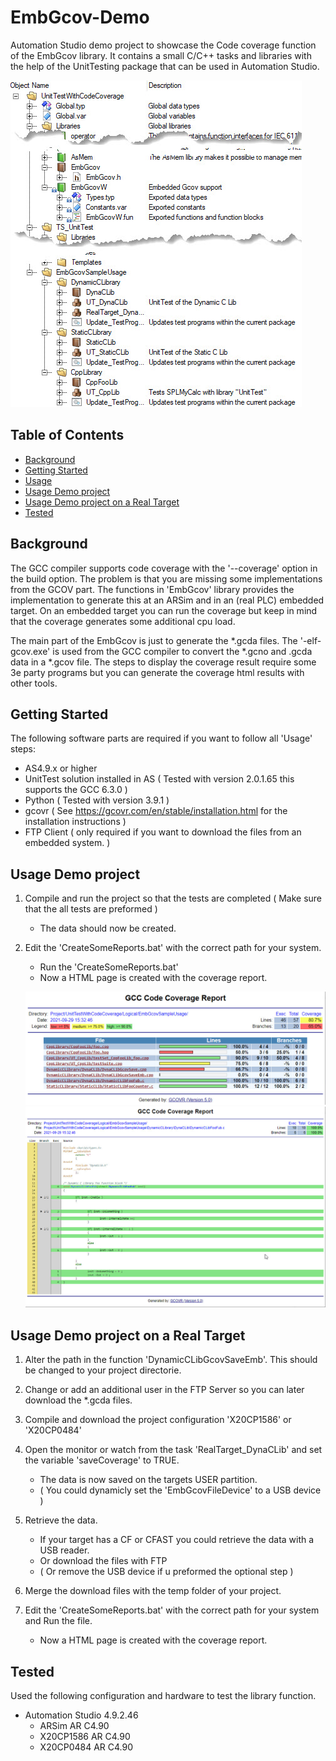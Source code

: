 # EmbGcov-Demo
Automation Studio demo project to showcase the Code coverage function of the EmbGcov library.
It contains a small C/C++ tasks and libraries with the help of the UnitTesting package that can be used in Automation Studio.

![SampleCodeCoverage](Doc/UnitTestWithCodeCoverageLogicalView.jpg)

<!-- TABLE OF CONTENTS -->
## Table of Contents

* [Background](#Background)
* [Getting Started](#getting-started)
* [Usage](#Usage)
* [Usage Demo project](#usage-Demo-project)
* [Usage Demo project on a Real Target](#Usage-Demo-project-on-a-Real-Target)
* [Tested](#Tested)


## Background
The GCC compiler supports code coverage with the '--coverage' option in the build option. The problem is that you are missing some implementations from the GCOV part. The functions in 'EmbGcov' library provides the implementation to generate this at an ARSim and in an (real PLC) embedded target. On an embedded target you can run the coverage but keep in mind that the coverage generates some additional cpu load. 

The main part of the EmbGcov is just to generate the *.gcda files. The '-elf-gcov.exe' is used from the GCC compiler to convert the *.gcno and .gcda data in a *.gcov file. The steps to display the coverage result require some 3e party programs but you can generate the coverage html results with other tools.


## Getting Started
The following software parts are required if you want to follow all 'Usage' steps:
- AS4.9.x or higher 
- UnitTest solution installed in AS ( Tested with version 2.0.1.65 this supports the GCC 6.3.0 )
- Python  ( Tested with version 3.9.1 )
- gcovr   ( See https://gcovr.com/en/stable/installation.html for the installation instructions )
- FTP Client ( only required if you want to download the files from an embedded system. )

## Usage Demo project
1. Compile and run the project so that the tests are completed ( Make sure that the all tests are preformed )
	- The data should now be created.
	
2. Edit the 'CreateSomeReports.bat' with the correct path for your system. 
    - Run the 'CreateSomeReports.bat'
    - Now a HTML page is created with the coverage report. 
	
	![SampleCodeCoverage](Doc/SampleCoverage.jpg)
	![SampleCodeCoverageFromFunction](Doc/SampleCoverageFunction.jpg)

## Usage Demo project on a Real Target
1. Alter the path in the function 'DynamicCLibGcovSaveEmb'. This should be changed to your project directorie. 
2. Change or add an additional user in the FTP Server so you can later download the *.gcda files.
3. Compile and download the project configuration 'X20CP1586' or 'X20CP0484'
4. Open the monitor or watch from the task 'RealTarget_DynaCLib' and set the variable 'saveCoverage' to TRUE. 
	- The data is now saved on the targets USER partition. 
	- ( You could dynamicly set the 'EmbGcovFileDevice' to a USB device )
5. Retrieve the data.
	- If your target has a CF or CFAST you could retrieve the data with a USB reader.
	- Or download the files with FTP
	- ( Or remove the USB device if u preformed the optional step )
6. Merge the download files with the temp folder of your project.

7. Edit the 'CreateSomeReports.bat' with the correct path for your system and Run the file. 
    - Now a HTML page is created with the coverage report.

## Tested
Used the following configuration and hardware to test the library function.

- Automation Studio 4.9.2.46 
	- ARSim 		AR C4.90 
	- X20CP1586		AR C4.90
	- X20CP0484		AR C4.90